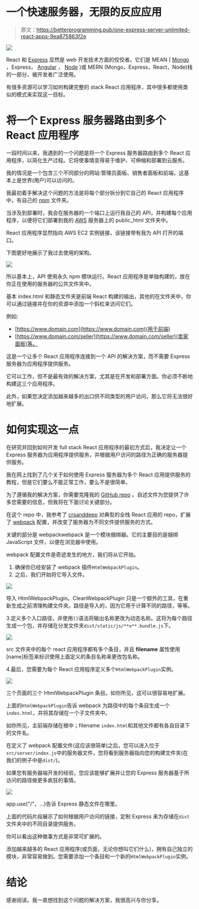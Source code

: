 # 一个快速服务器，无限的反应应用

> 原文：<https://betterprogramming.pub/one-express-server-unlimited-react-apps-9ea875863f2e>

![](img/4de8950540f2b5acc313d086dceacda1.png)

React 和 [Express](https://expressjs.com/) 显然是 web 开发技术方面的佼佼者。它们是 MEAN ( [Mongo](https://www.mongodb.com/) ，Express， [Angular](https://angular.io/) ， [Node](https://nodejs.org/) )或 MERN (Mongo，Express，React，Node)栈的一部分，被开发者广泛使用。

有很多资源可以学习如何构建完整的 stack React 应用程序，其中很多都使用类似的模式来实现这一目标。

# 将一个 Express 服务器路由到多个 React 应用程序

一段时间以来，我遇到的一个问题是将一个 Express 服务器路由到多个 React 应用程序，以简化生产过程。它将使事情变得易于维护、可伸缩和部署到云服务。

我的情况是一个包含三个不同部分的网站:管理员面板、销售者面板和前端，这基本上是世界(用户)可以访问的。

我最初着手解决这个问题的方法是将每个部分拆分到它自己的 React 应用程序中，有自己的 [npm](https://www.npmjs.com/) 文件夹。

当涉及到部署时，我会在服务器的一个端口上运行我自己的 API，并构建每个应用程序，以便将它们部署到我的 [AWS](https://aws.amazon.com/) 服务器上的 public_html 文件夹中。

React 应用程序显然指向 AWS EC2 实例链接，该链接带有我为 API 打开的端口。

下图更好地展示了我过去使用的架构。

![](img/b72ecff6868eb5f1ea30b6da66731932.png)

所以基本上，API 使用永久 npm 模块运行。React 应用程序是单独构建的，放在你正在使用的服务器的公共文件夹中。

基本 index.html 和静态文件夹是前端 React 构建的输出，其他的在文件夹中，你可以通过链接并在你的资源中添加一个斜杠来访问它们。

例如:

*   [https://www.domain.com](https://www.domain.com)(用于前端)
*   [https://www.domain.com/seller](https://www.domain.com/seller)(卖家面板)等。

这是一个让多个 React 应用程序连接到一个 API 的解决方案，而不需要 Express 服务器为应用程序提供服务。

它可以工作，但不是最有效的解决方案，尤其是在开发和部署方面。你必须不断地构建这三个应用程序。

此外，如果您决定添加越来越多的出口供不同类型的用户访问，那么它将无法很好地扩展。

# 如何实现这一点

在研究并回到如何开发 full stack React 应用程序的最初方式后，我决定让一个 Express 服务器为应用程序提供服务，并根据用户访问的路径为正确的服务器提供服务。

我在网上找到了几个关于如何使用 Express 服务器为多个 React 应用提供服务的教程，但是它们要么不能正常工作，要么不是很简单。

为了遵循我的解决方案，你需要克隆我的 [GitHub repo](https://github.com/PierreJC/react-full-stack-multiple) 。自述文件为您提供了许多您需要的信息，但我将在下面讨论关键部分。

在这个 repo 中，我参考了 [crsanddeep](https://github.com/crsandeep/simple-react-full-stack) 对典型的全栈 React 应用的 repo，扩展了 [webpack](https://webpack.js.org/) 配置，并改变了服务器为不同文件提供服务的方式。

关键的部分是 webpackwebpack 是一个模块捆绑器。它的主要目的是捆绑 JavaScript 文件，以便在浏览器中使用。

webpack 配置文件是奇迹发生的地方，我们将从它开始。

1.  确保你已经安装了 webpack 插件`HtmlWebpackPlugin`。
2.  之后，我们开始将它导入文件。

![](img/1ba5ba596c59c50251023a0942fc4020.png)

导入 HtmlWebpackPlugin。CleanWebpackPlugin 只是一个额外的工具，在重新生成之前清理构建文件夹。路径是导入的，因为它用于计算不同的路径，等等。

3.定义多个入口路径，并使用`[]`语法将输出名称更改为动态名称。这将为每个路径生成一个包，并存储在分发文件夹`dist/static/js/**x**.bundle.js`下。

![](img/3c478852e519959d5c850c0bd57a9572.png)

src 文件夹中的每个 react 应用程序都有多个条目，并且 **filename** 属性使用[name]标签来标识使用上面定义的条目名称来更改包名称。

4.最后，您需要为每个 React 应用程序定义多个`HtmlWebpackPlugin`实例。

![](img/7dfcce873b37bb18529e4fae0e78e435.png)

三个页面的三个 HtmlWebpackPlugin 条目。如你所见，这可以很容易地扩展。

上面的`HtmlWebpackPlugin`告诉 webpack 为路径中的每个条目生成一个`index.html`，并将其存储在一个子文件夹中。

如你所见，主前端存储在根中；filename `index.html`和其他文件都有各自目录下的文件名。

在定义了 webpack 配置文件(这应该很简单)之后，您可以进入位于`src/server/index.js`中的服务器文件，您将看到服务器指向您的构建文件夹(在我们的例子中是`dist/`)。

如果您有服务器端开发的经验，您应该能够扩展并让您的 Express 服务器基于所访问的路径做更多疯狂的事情。

![](img/71f17b06480d939e08adbe05708b312c.png)

app.use("/"，…)告诉 Express 静态文件在哪里。

上面的代码片段展示了如何根据用户访问的链接，定制 Express 来为存储在`dist`文件夹中的不同目录提供服务。

你可以看出这种做事方式是非常可扩展的。

添加越来越多的 React 应用程序(或页面，无论你想叫它们什么)，拥有自己独立的模块，非常容易做到。您需要添加一个条目和一个新的`HtmlWebpackPlugin`实例。

# 结论

感谢阅读。我一直想找到这个问题的解决方案，我很高兴与你分享。